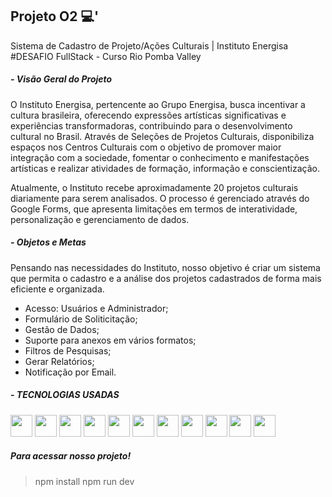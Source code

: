 ## Projeto O2  💻'
Sistema de Cadastro de Projeto/Ações Culturais | Instituto Energisa
#DESAFIO FullStack - Curso Rio Pomba Valley

##### - Visão Geral do Projeto
O Instituto Energisa, pertencente ao Grupo Energisa, busca incentivar a cultura brasileira, oferecendo expressões artísticas 
significativas e experiências transformadoras, contribuindo para o desenvolvimento cultural no Brasil. Através de Seleções de 
Projetos Culturais, disponibiliza espaços nos Centros Culturais com o objetivo de promover maior integração com a sociedade, 
fomentar o conhecimento e manifestações artísticas e realizar atividades de formação, informação e conscientização.

Atualmente, o Instituto recebe aproximadamente 20 projetos culturais diariamente para serem analisados. O processo é gerenciado 
através do Google Forms, que apresenta limitações em termos de interatividade, personalização e gerenciamento de dados.

##### - Objetos e Metas
Pensando nas necessidades do Instituto, nosso objetivo é criar um sistema que permita o cadastro e a análise dos projetos cadastrados de forma mais eficiente e organizada.
- Acesso: Usuários e Administrador;
- Formulário de Soliticitação;
- Gestão de Dados;
- Suporte para anexos em vários formatos;
- Filtros de Pesquisas;
- Gerar Relatórios;
- Notificação por Email.  

##### - TECNOLOGIAS USADAS

<img src="https://cdn.jsdelivr.net/gh/devicons/devicon@latest/icons/react/react-original-wordmark.svg" width="35" height="35" /> <img src="https://cdn.jsdelivr.net/gh/devicons/devicon@latest/icons/vitejs/vitejs-original.svg" width="35" height="35" /> <img src="https://cdn.jsdelivr.net/gh/devicons/devicon@latest/icons/npm/npm-original-wordmark.svg" width="35" height="35" />  <img src="https://cdn.jsdelivr.net/gh/devicons/devicon@latest/icons/javascript/javascript-plain.svg" width="35" height="35" /> <img src="https://cdn.jsdelivr.net/gh/devicons/devicon@latest/icons/mysql/mysql-original-wordmark.svg" width="35" height="35" /> <img src="https://cdn.jsdelivr.net/gh/devicons/devicon@latest/icons/sequelize/sequelize-original.svg" width="35" height="35" /> <img src="https://cdn.jsdelivr.net/gh/devicons/devicon@latest/icons/nodejs/nodejs-original-wordmark.svg" width="35" height="35" /> 
<img src="https://cdn.jsdelivr.net/gh/devicons/devicon@latest/icons/amazonwebservices/amazonwebservices-original-wordmark.svg" width="35" height="35" /> <img src="https://cdn.jsdelivr.net/gh/devicons/devicon@latest/icons/axios/axios-plain-wordmark.svg" width="35" height="35" /> <img src="https://cdn.jsdelivr.net/gh/devicons/devicon@latest/icons/materialui/materialui-original.svg" width="35" height="35" /> <img src="https://cdn.jsdelivr.net/gh/devicons/devicon@latest/icons/swagger/swagger-original.svg" width="35" height="35" /> 

##### Para acessar nosso projeto!
> npm install
> npm run dev
          


